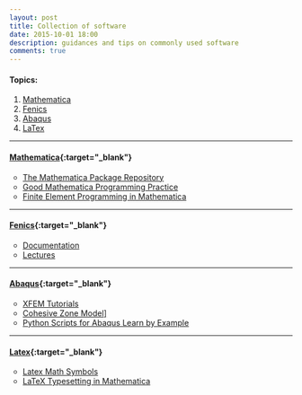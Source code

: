 ```yaml
---
layout: post
title: Collection of software 
date: 2015-10-01 18:00
description: guidances and tips on commonly used software
comments: true
---
```


<h4>Topics:</h4>
<ol>
	<li><a href="#Mathematica">Mathematica</a></li>
	<li><a href="#Fenics">Fenics</a></li>
	<li><a href="#Abaqus">Abaqus</a></li>
	<li><a href="#LaTex">LaTex</a></li>
</ol>

---

#### <a name="Mathematica"></a>[Mathematica](http://www.wolfram.com/mathematica/){:target="_blank"}

<ul>
	<li style="list-style-type:circle"><a href="http://packagedata.net/index.php" target="_blank">The Mathematica Package Repository</a> </li>
	<li style="list-style-type:circle"><a href="https://mathematica.stackexchange.com/questions/18/where-can-i-find-examples-of-good-mathematica-programming-practice" target="_blank">Good Mathematica Programming Practice</a> </li>
	<li style="list-style-type:circle"><a href="http://reference.wolfram.com/language/FEMDocumentation/tutorial/FiniteElementProgramming.html" target="_blank">Finite Element Programming in Mathematica</a> </li>
</ul>

---

#### <a name="Fenics"></a>[Fenics](https://fenicsproject.org/){:target="_blank"}

<ul>
	<li style="list-style-type:circle"><a href="https://fenicsproject.org/documentation/" target="_blank">Documentation</a> </li>
	<li style="list-style-type:circle"><a href="https://fenicsproject.org/pub/course/lectures/" target="_blank">Lectures</a> </li>
</ul>

---

#### <a name="Abaqus"></a>[Abaqus](https://www.3ds.com/products-services/simulia/products/abaqus‎){:target="_blank"}

<ul>
	<li style="list-style-type:circle"><a href="http://www.matthewpais.com/abaqus" target="_blank">XFEM Tutorials</a> </li>
	<li style="list-style-type:circle"><a href="http://imechanica.org/node/22162" target="_blank">Cohesive Zone Model]</a> </li>
	<li style="list-style-type:circle"><a href="http://www.abaquspython.com/videos.html" target="_blank">Python Scripts for Abaqus Learn by Example</a> </li>
</ul>

---

#### <a name="LaTex"></a>[Latex](https://www.latex-project.org/){:target="_blank"}

<ul>
	<li style="list-style-type:circle"><a href="https://oeis.org/wiki/List_of_LaTeX_mathematical_symbols" target="_blank">Latex Math Symbols</a> </li>
	<li style="list-style-type:circle"><a href="http://szhorvat.net/pelican/latex-typesetting-in-mathematica.html" target="_blank">LaTeX Typesetting in Mathematica</a> </li>
</ul>
